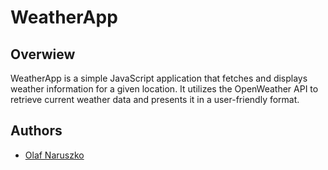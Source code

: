# WeatherApp

## Overwiew 
WeatherApp is a simple JavaScript application that fetches and displays weather information for a given location. It utilizes the OpenWeather API to retrieve current weather data and presents it in a user-friendly format.

## Authors
- [Olaf Naruszko](https://pl.linkedin.com/in/olaf-naruszko)
